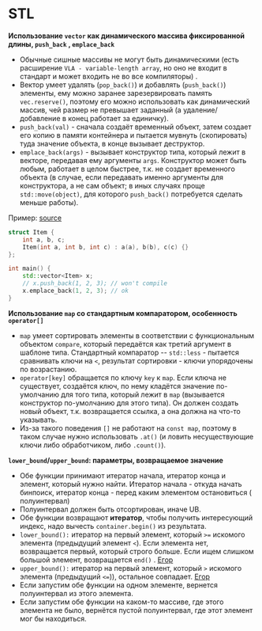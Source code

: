 # STL

**Использование `vector` как динамического массива фиксированной длины, `push_back`
, `emplace_back`**

* Обычные сишные массивы не могут быть динамическими (есть расширение `VLA - variable-length array`,
  но оно не входит в стандарт и может входить не во все компиляторы)
  .
* Вектор умеет удалять (`pop_back()`) и добавлять (`push_back()`) элементы, ему можно заранее
  зарезервировать память `vec.reserve()`, поэтому его можно использовать как динамический массив,
  чей размер не превышает заданный (а удаление/добавление в конец работает за единичку).
* `push_back(val)` - сначала создаёт временный объект, затем создает его копию в памяти контейнера и
  пытается мувнуть (скопировать) туда значение объекта, в конце вызывает деструктор.
* `emplace_back(args)` - вызывает конструктор типа, который лежит в векторе, передавая ему
  аргументы `args`. Конструктор может быть любым, работает в целом быстрее, т.к. не создает
  временного объекта (в случае, если передавать именно аргументы для конструктора, а не сам объект;
  в иных случаях проще `std::move(object)`, для которого `push_back()` потребуется сделать меньше
  работы).

Пример: [source](https://ru.stackoverflow.com/questions/570042/%D0%A0%D0%B0%D0%B7%D0%BD%D0%B8%D1%86%D0%B0-%D0%BC%D0%B5%D0%B6%D0%B4%D1%83-push-back-%D0%B8-emplace-back/570080)

```c++
struct Item {
    int a, b, c;
    Item(int a, int b, int c) : a(a), b(b), c(c) {}
}; 

int main() {
    std::vector<Item> x;
    // x.push_back(1, 2, 3); // won't compile
    x.emplace_back(1, 2, 3); // ok
}
```

**Использование `map` со стандартным компаратором, особенность `operator[]`**

* `map` умеет сортировать элементы в соответствии с функциональным объектом `compare`, который
  передаётся как третий аргумент в шаблоне типа. Стандартный компаратор -- `std::less` - пытается
  сравнивать ключи на `<`, результат сортировки - ключи упорядочены по возрастанию.
* `operator[key]` обращается по ключу `key` к `map`. Если ключа не существует, создаётся ключ, по
  нему кладётся значение по-умолчанию для того типа, который лежит в `map` (вызывается конструктор
  по-умолчанию для этого типа). Он должен создать новый объект, т.к. возвращается ссылка, а она
  должна на что-то указывать.
* Из-за такого поведения `[]` не работают на `const map`, поэтому в таком случае нужно
  использовать `.at()` (и ловить несуществующие ключи либо обработчиком, либо `.count()`).

**`lower_bound`/`upper_bound`: параметры, возвращаемое значение**

* Обе функции принимают итератор начала, итератор конца и элемент, который нужно найти. Итератор
  начала - откуда начать бинпоиск, итератор конца - перед каким элементом остановиться (
  полуинтервал)
* Полуинтервал должен быть отсортирован, иначе UB.
* Обе функции возвращают **итератор**, чтобы получить интересующий индекс, надо
  вычесть `container.begin()` из результата.
* `lower_bound():` итератор на первый элемент, который `>=` искомого элемента (предыдущий
  элемент `<`). Если элемента нет, возвращается первый, который строго больше. Если ищем слишком
  большой элемент, возвращается `end()`
  . [Егор](https://github.com/hse-spb-2021-cpp/lectures/blob/master/03-210916/01-extra-stl/05-lower-bound.cpp)
* `upper_bound():` итератор на первый элемент, который `>` искомого элемента (предыдущий `<=`)),
  остальное
  совпадает. [Егор](https://github.com/hse-spb-2021-cpp/lectures/blob/master/03-210916/01-extra-stl/06-upper-bound.cpp)
* Если запустим обе функции на одном элементе, вернется полуинтервал из этого элемента.
* Если запустим обе функции на каком-то массиве, где этого элемента не было, вернётся пустой
  полуинтервал, где этот элемент мог бы находиться.